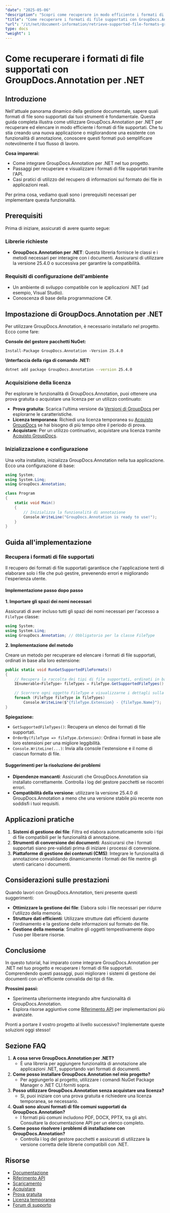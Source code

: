 ```yaml
---
"date": "2025-05-06"
"description": "Scopri come recuperare in modo efficiente i formati di file supportati utilizzando GroupDocs.Annotation per .NET. Questa guida illustra integrazione, implementazione e applicazioni pratiche."
"title": "Come recuperare i formati di file supportati con GroupDocs.Annotation per .NET&#58; una guida completa"
"url": "/it/net/document-information/retrieve-supported-file-formats-groupdocs-annotation-net/"
type: docs
"weight": 1
---
```


# Come recuperare i formati di file supportati con GroupDocs.Annotation per .NET

## Introduzione

Nell'attuale panorama dinamico della gestione documentale, sapere quali formati di file sono supportati dai tuoi strumenti è fondamentale. Questa guida completa illustra come utilizzare GroupDocs.Annotation per .NET per recuperare ed elencare in modo efficiente i formati di file supportati. Che tu stia creando una nuova applicazione o migliorandone una esistente con funzionalità di annotazione, conoscere questi formati può semplificare notevolmente il tuo flusso di lavoro.

**Cosa imparerai:**

- Come integrare GroupDocs.Annotation per .NET nel tuo progetto.
- Passaggi per recuperare e visualizzare i formati di file supportati tramite l'API.
- Casi pratici di utilizzo del recupero di informazioni sul formato dei file in applicazioni reali.

Per prima cosa, vediamo quali sono i prerequisiti necessari per implementare questa funzionalità.

## Prerequisiti

Prima di iniziare, assicurati di avere quanto segue:

### Librerie richieste
- **GroupDocs.Annotation per .NET**: Questa libreria fornisce le classi e i metodi necessari per interagire con i documenti. Assicurarsi di utilizzare la versione 25.4.0 o successiva per garantire la compatibilità.
  
### Requisiti di configurazione dell'ambiente
- Un ambiente di sviluppo compatibile con le applicazioni .NET (ad esempio, Visual Studio).
- Conoscenza di base della programmazione C#.

## Impostazione di GroupDocs.Annotation per .NET

Per utilizzare GroupDocs.Annotation, è necessario installarlo nel progetto. Ecco come fare:

**Console del gestore pacchetti NuGet:**

```shell
Install-Package GroupDocs.Annotation -Version 25.4.0
```

**\Interfaccia della riga di comando .NET:**

```bash
dotnet add package GroupDocs.Annotation --version 25.4.0
```

### Acquisizione della licenza

Per esplorare le funzionalità di GroupDocs.Annotation, puoi ottenere una prova gratuita o acquistare una licenza per un utilizzo continuato:

- **Prova gratuita**: Scarica l'ultima versione da [Versioni di GroupDocs](https://releases.groupdocs.com/annotation/net/) per esplorarne le caratteristiche.
- **Licenza temporanea**: Richiedi una licenza temporanea su [Acquisto GroupDocs](https://purchase.groupdocs.com/temporary-license/) se hai bisogno di più tempo oltre il periodo di prova.
- **Acquistare**: Per un utilizzo continuativo, acquistare una licenza tramite [Acquisto GroupDocs](https://purchase.groupdocs.com/buy).

### Inizializzazione e configurazione

Una volta installato, inizializza GroupDocs.Annotation nella tua applicazione. Ecco una configurazione di base:

```csharp
using System;
using System.Linq;
using GroupDocs.Annotation;

class Program
{
    static void Main()
    {
        // Inizializza la funzionalità di annotazione
        Console.WriteLine("GroupDocs.Annotation is ready to use!");
    }
}
```

## Guida all'implementazione

### Recupera i formati di file supportati

Il recupero dei formati di file supportati garantisce che l'applicazione tenti di elaborare solo i file che può gestire, prevenendo errori e migliorando l'esperienza utente.

#### Implementazione passo dopo passo

**1. Importare gli spazi dei nomi necessari**

Assicurati di aver incluso tutti gli spazi dei nomi necessari per l'accesso a `FileType` classe:

```csharp
using System;
using System.Linq;
using GroupDocs.Annotation; // Obbligatorio per la classe FileType
```

**2. Implementazione del metodo**

Creare un metodo per recuperare ed elencare i formati di file supportati, ordinati in base alla loro estensione:

```csharp
public static void RunGetSupportedFileFormats()
{
    // Recupera la raccolta dei tipi di file supportati, ordinati in base alla loro estensione
    IEnumerable<FileType> fileTypes = FileType.GetSupportedFileTypes().OrderBy(fileType => fileType.Extension);

    // Scorrere ogni oggetto FileType e visualizzarne i dettagli sulla console
    foreach (FileType fileType in fileTypes)
        Console.WriteLine($"{fileType.Extension} - {fileType.Name}");
}
```

**Spiegazione:**
- `GetSupportedFileTypes()`: Recupera un elenco dei formati di file supportati.
- `OrderBy(fileType => fileType.Extension)`: Ordina i formati in base alle loro estensioni per una migliore leggibilità.
- `Console.WriteLine(...)`: Invia alla console l'estensione e il nome di ciascun formato di file.

#### Suggerimenti per la risoluzione dei problemi

- **Dipendenze mancanti**: Assicurati che GroupDocs.Annotation sia installato correttamente. Controlla i log del gestore pacchetti se riscontri errori.
- **Compatibilità della versione**: utilizzare la versione 25.4.0 di GroupDocs.Annotation a meno che una versione stabile più recente non soddisfi i tuoi requisiti.

## Applicazioni pratiche

1. **Sistemi di gestione dei file**: Filtra ed elabora automaticamente solo i tipi di file compatibili per le funzionalità di annotazione.
2. **Strumenti di conversione dei documenti**: Assicurarsi che i formati supportati siano pre-validati prima di iniziare i processi di conversione.
3. **Piattaforme di gestione dei contenuti (CMS)**: Integrare le funzionalità di annotazione convalidando dinamicamente i formati dei file mentre gli utenti caricano i documenti.

## Considerazioni sulle prestazioni

Quando lavori con GroupDocs.Annotation, tieni presente questi suggerimenti:

- **Ottimizzare la gestione dei file**: Elabora solo i file necessari per ridurre l'utilizzo della memoria.
- **Strutture dati efficienti**: Utilizzare strutture dati efficienti durante l'ordinamento e la gestione delle informazioni sul formato dei file.
- **Gestione della memoria**: Smaltire gli oggetti tempestivamente dopo l'uso per liberare risorse.

## Conclusione

In questo tutorial, hai imparato come integrare GroupDocs.Annotation per .NET nel tuo progetto e recuperare i formati di file supportati. Comprendendo questi passaggi, puoi migliorare i sistemi di gestione dei documenti con un'efficiente convalida dei tipi di file.

**Prossimi passi:**

- Sperimenta ulteriormente integrando altre funzionalità di GroupDocs.Annotation.
- Esplora risorse aggiuntive come [Riferimento API](https://reference.groupdocs.com/annotation/net/) per implementazioni più avanzate.

Pronti a portare il vostro progetto al livello successivo? Implementate queste soluzioni oggi stesso!

## Sezione FAQ

1. **A cosa serve GroupDocs.Annotation per .NET?**
   - È una libreria per aggiungere funzionalità di annotazione alle applicazioni .NET, supportando vari formati di documenti.
2. **Come posso installare GroupDocs.Annotation nel mio progetto?**
   - Per aggiungerlo al progetto, utilizzare i comandi NuGet Package Manager o .NET CLI forniti sopra.
3. **Posso utilizzare GroupDocs.Annotation senza acquistare una licenza?**
   - Sì, puoi iniziare con una prova gratuita e richiedere una licenza temporanea, se necessario.
4. **Quali sono alcuni formati di file comuni supportati da GroupDocs.Annotation?**
   - I formati più comuni includono PDF, DOCX, PPTX, tra gli altri. Consultare la documentazione API per un elenco completo.
5. **Come posso risolvere i problemi di installazione con GroupDocs.Annotation?**
   - Controlla i log del gestore pacchetti e assicurati di utilizzare la versione corretta delle librerie compatibili con .NET.

## Risorse

- [Documentazione](https://docs.groupdocs.com/annotation/net/)
- [Riferimento API](https://reference.groupdocs.com/annotation/net/)
- [Scaricamento](https://releases.groupdocs.com/annotation/net/)
- [Acquistare](https://purchase.groupdocs.com/buy)
- [Prova gratuita](https://releases.groupdocs.com/annotation/net/)
- [Licenza temporanea](https://purchase.groupdocs.com/temporary-license/)
- [Forum di supporto](https://forum.groupdocs.com/c/annotation/)
